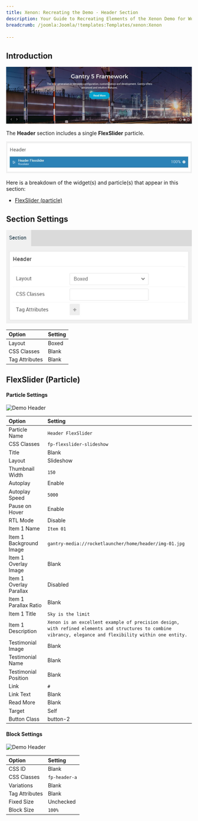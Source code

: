 ```yaml
---
title: Xenon: Recreating the Demo - Header Section
description: Your Guide to Recreating Elements of the Xenon Demo for WordPress
breadcrumb: /joomla:Joomla/!templates:Templates/xenon:Xenon

---
```


## Introduction

![](assets/demo_3.jpeg)

The **Header** section includes a single **FlexSlider** particle.

![](assets/home_header.jpeg)

Here is a breakdown of the widget(s) and particle(s) that appear in this section:

* [FlexSlider (particle)](#flexslider-(particle))

## Section Settings

![](assets/demo_header_settings.jpeg)

| Option           | Setting     |
| :--------------- | :---------- |
| Layout           | Boxed       |
| CSS Classes      | Blank       |
| Tag Attributes   | Blank       |

## FlexSlider (Particle)

#### Particle Settings

![Demo Header](demo_header_1.jpeg)

| Option                  | Setting                                                                                                                                                    |
| :-----                  | :-----                                                                                                                                                     |
| Particle Name           | `Header FlexSlider`                                                                                                                                        |
| CSS Classes             | `fp-flexslider-slideshow`                                                                                                                                  |
| Title                   | Blank                                                                                                                                                      |
| Layout                  | Slideshow                                                                                                                                                  |
| Thumbnail Width         | `150`                                                                                                                                                      |
| Autoplay                | Enable                                                                                                                                                     |
| Autoplay Speed          | `5000`                                                                                                                                                     |
| Pause on Hover          | Enable                                                                                                                                                     |
| RTL Mode                | Disable                                                                                                                                                    |
| Item 1 Name             | `Item 01`                                                                                                                                                  |
| Item 1 Background Image | `gantry-media://rocketlauncher/home/header/img-01.jpg`                                                                                                     |
| Item 1 Overlay Image    | Blank                                                                                                                                                      |
| Item 1 Overlay Parallax | Disabled                                                                                                                                                   |
| Item 1 Parallax Ratio   | Blank                                                                                                                                                      |
| Item 1 Title            | `Sky is the limit`                                                                                                                                         |
| Item 1 Description      | `Xenon is an excellent example of precision design, with refined elements and structures to combine vibrancy, elegance and flexibility within one entity.` |
| Testimonial Image       | Blank                                                                                                                                                      |
| Testimonial Name        | Blank                                                                                                                                                      |
| Testimonial Position    | Blank                                                                                                                                                      |
| Link                    | `#`                                                                                                                                                        |
| Link Text               | Blank                                                                                                                                                      |
| Read More               | Blank                                                                                                                                                      |
| Target                  | Self                                                                                                                                                       |
| Button Class            | button-2                                                                                                                                                   |

#### Block Settings

![Demo Header](demo_header_2.jpeg)

| Option         | Setting       |
| :-----         | :-----        |
| CSS ID         | Blank         |
| CSS Classes    | `fp-header-a` |
| Variations     | Blank         |
| Tag Attributes | Blank         |
| Fixed Size     | Unchecked     |
| Block Size     | `100%`        |